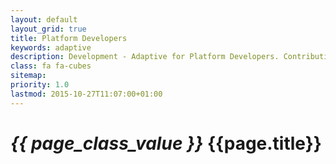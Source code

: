 ```yaml
---
layout: default
layout_grid: true
title: Platform Developers
keywords: adaptive
description: Development - Adaptive for Platform Developers. Contributing to and extending the Adaptive Runtime Platform for your Device and OS of choice. 
class: fa fa-cubes
sitemap:
priority: 1.0
lastmod: 2015-10-27T11:07:00+01:00
---
```


<h1><i class="{{ page.class }}" style="width: 55px;">{{ page_class_value }}</i> {{page.title}}</h1>
